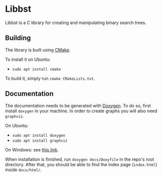 # Libbst

Libbst is a C library for creating and manipulating binary search trees.

## Building

The library is built using [CMake](https://cmake.org/).

To install it on Ubuntu:
* `sudo apt install cmake`

To build it, simply run `cmake CMakeLists.txt`.

## Documentation

The documentation needs to be generated with [Doxygen](https://www.doxygen.nl/index.html). To do so, first install `doxygen` in your machine.
In order to create graphs you will also need `graphviz`.

On Ubuntu:
* `sudo apt install doxygen`
* `sudo apt install graphviz`

On Windows:
see [this link](https://www.doxygen.nl/manual/install.html#install_bin_windows).

When installation is finished, run `doxygen docs/Doxyfile` in the repo's root directory.
After that, you should be able to find the index page (`index.html`) inside `docs/html/`.
